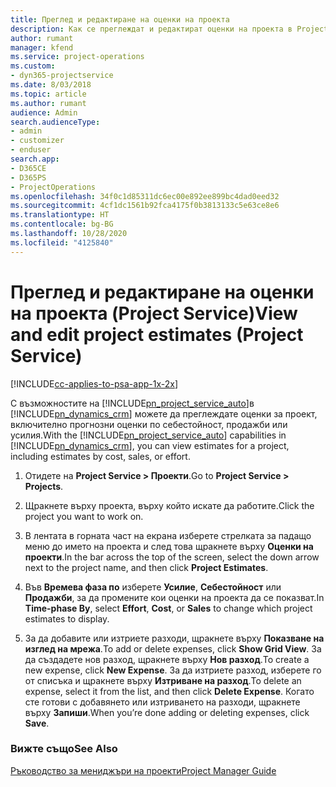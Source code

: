 ```yaml
---
title: Преглед и редактиране на оценки на проекта
description: Как се преглеждат и редактират оценки на проекта в Project Service
author: rumant
manager: kfend
ms.service: project-operations
ms.custom:
- dyn365-projectservice
ms.date: 8/03/2018
ms.topic: article
ms.author: rumant
audience: Admin
search.audienceType:
- admin
- customizer
- enduser
search.app:
- D365CE
- D365PS
- ProjectOperations
ms.openlocfilehash: 34f0c1d85311dc6ec00e892ee899bc4dad0eed32
ms.sourcegitcommit: 4cf1dc1561b92fca4175f0b3813133c5e63ce8e6
ms.translationtype: HT
ms.contentlocale: bg-BG
ms.lasthandoff: 10/28/2020
ms.locfileid: "4125840"
---
```

# <a name="view-and-edit-project-estimates-project-service"></a><span data-ttu-id="efc38-103">Преглед и редактиране на оценки на проекта (Project Service)</span><span class="sxs-lookup"><span data-stu-id="efc38-103">View and edit project estimates (Project Service)</span></span>

[!INCLUDE[cc-applies-to-psa-app-1x-2x](../includes/cc-applies-to-psa-app-1x-2x.md)]

<span data-ttu-id="efc38-104">С възможностите на [!INCLUDE[pn_project_service_auto](../includes/pn-project-service-auto.md)]в [!INCLUDE[pn_dynamics_crm](../includes/pn-dynamics-crm.md)] можете да преглеждате оценки за проект, включително прогнозни оценки по себестойност, продажби или усилия.</span><span class="sxs-lookup"><span data-stu-id="efc38-104">With the [!INCLUDE[pn_project_service_auto](../includes/pn-project-service-auto.md)] capabilities in [!INCLUDE[pn_dynamics_crm](../includes/pn-dynamics-crm.md)], you can view estimates for a project, including estimates by cost, sales, or effort.</span></span>  
  
1.  <span data-ttu-id="efc38-105">Отидете на **Project Service > Проекти**.</span><span class="sxs-lookup"><span data-stu-id="efc38-105">Go to **Project Service > Projects**.</span></span>  
  
2.  <span data-ttu-id="efc38-106">Щракнете върху проекта, върху който искате да работите.</span><span class="sxs-lookup"><span data-stu-id="efc38-106">Click the project you want to work on.</span></span>  
  
3.  <span data-ttu-id="efc38-107">В лентата в горната част на екрана изберете стрелката за падащо меню до името на проекта и след това щракнете върху **Оценки на проекти**.</span><span class="sxs-lookup"><span data-stu-id="efc38-107">In the bar across the top of the screen, select the down arrow next to the project name, and then click **Project Estimates**.</span></span>  
  
4.  <span data-ttu-id="efc38-108">Във **Времева фаза по** изберете **Усилие**, **Себестойност** или **Продажби**, за да промените кои оценки на проекта да се показват.</span><span class="sxs-lookup"><span data-stu-id="efc38-108">In **Time-phase By**, select **Effort**, **Cost**, or **Sales** to change which project estimates to display.</span></span>  
  
5.  <span data-ttu-id="efc38-109">За да добавите или изтриете разходи, щракнете върху **Показване на изглед на мрежа**.</span><span class="sxs-lookup"><span data-stu-id="efc38-109">To add or delete expenses, click **Show Grid View**.</span></span> <span data-ttu-id="efc38-110">За да създадете нов разход, щракнете върху **Нов разход**.</span><span class="sxs-lookup"><span data-stu-id="efc38-110">To create a new expense, click **New Expense**.</span></span> <span data-ttu-id="efc38-111">За да изтриете разход, изберете го от списъка и щракнете върху **Изтриване на разход**.</span><span class="sxs-lookup"><span data-stu-id="efc38-111">To delete an expense, select it from the list, and then click **Delete Expense**.</span></span> <span data-ttu-id="efc38-112">Когато сте готови с добавянето или изтриването на разходи, щракнете върху **Запиши**.</span><span class="sxs-lookup"><span data-stu-id="efc38-112">When you’re done adding or deleting expenses, click **Save**.</span></span>  
  
### <a name="see-also"></a><span data-ttu-id="efc38-113">Вижте също</span><span class="sxs-lookup"><span data-stu-id="efc38-113">See Also</span></span>  
 [<span data-ttu-id="efc38-114">Ръководство за мениджъри на проекти</span><span class="sxs-lookup"><span data-stu-id="efc38-114">Project Manager Guide</span></span>](../psa/project-manager-guide.md)
